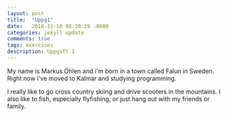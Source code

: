 ```yaml
---
layout: post
title:  "Uppg1"
date:   2018-11-18 08:39:39 -0600
categories: jekyll update
comments: true
tags: exercises
description: Uppgift 1
---
```

My name is Markus Öhlen and i'm born in a town called Falun in Sweden. Right now i've moved to Kalmar and studying programming. 

I really like to go cross country skiing and drive scooters in the mountains. I also like to fish, especially flyfishing, or just hang  out with my friends or family.


